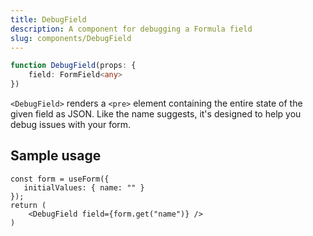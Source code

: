 ```yaml
---
title: DebugField
description: A component for debugging a Formula field
slug: components/DebugField
---
```


```typescript
function DebugField(props: {
    field: FormField<any>
})
```

`<DebugField>` renders a `<pre>` element containing the entire state of the given field as JSON. Like the name suggests,
it's designed to help you debug issues with your form.

## Sample usage 

```tsx
const form = useForm({
   initialValues: { name: "" }
});
return (
    <DebugField field={form.get("name")} />
)
```
